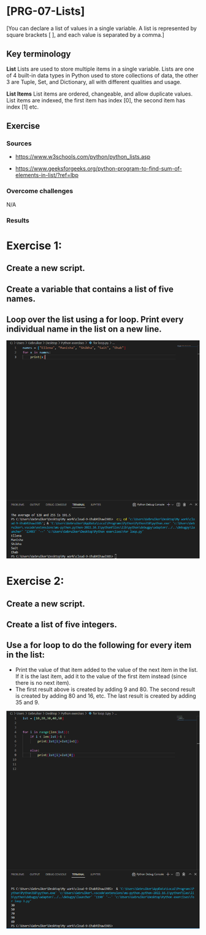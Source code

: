 # [PRG-07-Lists]
[You can declare a list of values in a single variable. A list is represented by square brackets  [ ], and each value is separated by a comma.]

## Key terminology
**List**
Lists are used to store multiple items in a single variable.
Lists are one of 4 built-in data types in Python used to store collections of data, the other 3 are Tuple, Set, and Dictionary, all with different qualities and usage.

**List Items**
List items are ordered, changeable, and allow duplicate values.
List items are indexed, the first item has index [0], the second item has index [1] etc.

## Exercise
### Sources
- https://www.w3schools.com/python/python_lists.asp

- https://www.geeksforgeeks.org/python-program-to-find-sum-of-elements-in-list/?ref=lbp

### Overcome challenges
N/A

### Results

# Exercise 1:
## Create a new script.
## Create a variable that contains a list of five names.
## Loop over the list using a for loop. Print every individual name in the list on a new line.

![Creating a lists and assign it to variable](https://github.com/Techgrounds-Cloud-9/cloud-9-EhabRihawi985/blob/main/00_includes/Python/Exercise%207-01.png)

# Exercise 2:
## Create a new script.
## Create a list of five integers.
## Use a for loop to do the following for every item in the list:
* Print the value of that item added to the value of the next item in the list. If it is the last item, add it to the value of the first item instead (since there is no next item).
* The first result above is created by adding 9 and 80. The second result is created by adding 80 and 16, etc. The last result is created by adding 35 and 9.

![List of five integers, with for loop](https://github.com/Techgrounds-Cloud-9/cloud-9-EhabRihawi985/blob/main/00_includes/Python/Exercise%207-02.png)